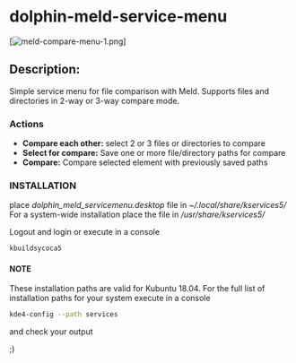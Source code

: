 # dolphin-meld-service-menu

[![meld-compare-menu-1.png](dolphin-meld-service-menu/screenshot/meld-compare-menu-1.png)]

## Description: 

Simple service menu for file comparison with Meld.
Supports files and directories in 2-way or 3-way compare mode.

### Actions
* **Compare each other:** select 2 or 3 files or directories to compare
* **Select for compare:** Save one or more file/directory paths for compare
* **Compare:** Compare selected element with previously saved paths


### INSTALLATION
place *dolphin_meld_servicemenu.desktop* file in *~/.local/share/kservices5/*
For a system-wide installation place the file in */usr/share/kservices5/*

Logout and login or execute in a console
```bash
kbuildsycoca5
```

#### NOTE
These installation paths are valid for Kubuntu 18.04.
For the full list of installation paths for your system execute in a console 
```bash
kde4-config --path services
```
and check your output

;)
